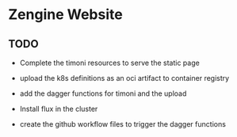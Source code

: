 # Zengine Website 

## TODO 
- Complete the timoni resources to serve the static page 
- upload the k8s definitions as an oci artifact to container registry 
- add the dagger functions for timoni and the upload 

- Install flux in the cluster 

- create the github workflow files to trigger the dagger functions 


